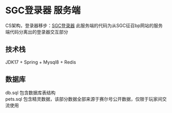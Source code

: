 # SGC登录器 服务端
CS架构，登录器移步：[SGC登录器](https://github.com/HakureiF/SGC-Login)
此服务端的代码为从SGC征召bp网站的服务端代码分离出的登录器交互部分
## 技术栈
JDK17 + Spring + Mysql8 + Redis
## 数据库
db.sql 包含数据库表结构  
pets.sql 包含精灵数据，该部分数据全部来源于赛尔号公开数据，仅限于玩家间交流使用
